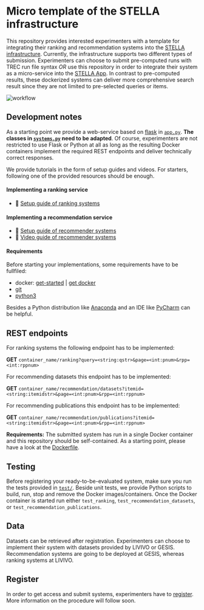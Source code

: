 # Micro template of the STELLA infrastructure

This repository provides interested experimenters with a template for integrating their ranking and recommendation systems into the [STELLA infrastructure](https://stella-project.org/). 
Currently, the infrastructure supports two different types of submission. 
Experimenters can choose to submit pre-computed runs with TREC run file syntax *OR* use this repository in order to integrate their system as a micro-service into the [STELLA App](https://github.com/stella-project/stella-app).
In contrast to pre-computed results, these dockerized systems can deliver more comprehensive search result since they are not limited to pre-selected queries or items.

![workflow](./doc/STELLA_participate_ani.gif)

## Development notes

As a starting point we provide a web-service based on [flask](https://palletsprojects.com/p/flask/) in [`app.py`](./app.py). **The classes in [`systems.py`](./systems.py) need to be adapted**.
Of course, experimenters are not restricted to use Flask or Python at all as long as the resulting Docker containers implement the required REST endpoints and deliver technically correct responses.

We provide tutorials in the form of setup guides and videos. For starters, following one of the provided resources should be enough.

#### Implementing a ranking service
- :memo: [Setup guide of ranking systems](./doc/rank/README.md)

#### Implementing a recommendation service
- :memo: [Setup guide of recommender systems](./doc/rec/README.md)
- :movie_camera: [Video guide of recommender systems](https://drive.google.com/file/d/15pR_xjrDfms32Yi4U6FnTd2aE8Rhmxyn/view)

#### Requirements

Before starting your implementations, some requirements have to be fullfiled:

* docker: [get-started](https://docs.docker.com/get-started/) | [get docker](https://docs.docker.com/get-docker/)
* [git](https://github.com/git-guides/install-git)
* [python3](https://wiki.python.org/moin/BeginnersGuide/Download)

Besides a Python distribution like [Anaconda](https://www.anaconda.com/) and an IDE like [PyCharm](https://www.jetbrains.com/de-de/pycharm/) can be helpful.

## REST endpoints

For ranking systems the following endpoint has to be implemented:

**GET** `container_name/ranking?query=<string:qstr>&page=<int:pnum>&rpp=<int:rppnum>`

For recommending datasets this endpoint has to be implemented:

**GET** `container_name/recommendation/datasets?itemid=<string:itemidstr>&page=<int:pnum>&rpp=<int:rppnum>`  

For recommending publications this endpoint has to be implemented:

**GET** `container_name/recommendation/publications?itemid=<string:itemidstr>&page=<int:pnum>&rpp=<int:rppnum>`

**Requirements:** The submitted system has run in a single Docker container and this repository should be self-contained. As a starting point, please have a look at the [Dockerfile](./Dockerfile). 

## Testing

Before registering your ready-to-be-evaluated system, make sure you run the tests provided in [`test/`](./test).
Beside unit tests, we provide Python scripts to build, run, stop and remove the Docker images/containers.
Once the Docker container is started run either `test_ranking`, `test_recommendation_datasets`, or `test_recommendation_publications`.

## Data

Datasets can be retrieved after registration. Experimenters can choose to implement their system with datasets provided by LIVIVO or GESIS.
Recommendation systems are going to be deployed at GESIS, whereas ranking systems at LIVIVO.

## Register

In order to get access and submit systems, experimenters have to [register](https://stella-project.org/). More information on the procedure will follow soon.
